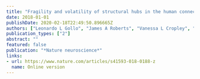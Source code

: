 ```yaml
---
title: "Fragility and volatility of structural hubs in the human connectome"
date: 2018-01-01
publishDate: 2020-02-18T22:49:50.896665Z
authors: ["Leonardo L Gollo", "James A Roberts", "Vanessa L Cropley", "Maria A Di Biase", "Christos Pantelis", "Andrew Zalesky", "Michael Breakspear"]
publication_types: ["2"]
abstract: ""
featured: false
publication: "*Nature neuroscience*"
links: 
- url: https://www.nature.com/articles/s41593-018-0188-z
  name: Online version
---
```


<script type='text/javascript' src='https://d1bxh8uas1mnw7.cloudfront.net/assets/embed.js'></script>
<div data-badge-popover="right" data-badge-type="medium-donut" data-doi="10.1038/s41593-018-0188-z" data-hide-no-mentions="true" class="altmetric-embed"></div>
<span class="__dimensions_badge_embed__" data-doi="10.1038/s41593-018-0188-z"></span><script async src="https://badge.dimensions.ai/badge.js" charset="utf-8"></script>
